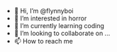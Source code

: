 - 👋 Hi, I’m @flynnyboi
- 👀 I’m interested in horror
- 🌱 I’m currently learning coding
- 💞️ I’m looking to collaborate on ...
- 📫 How to reach me 

<!---
flynnyboi/flynnyboi is a ✨ special ✨ repository because its `README.md` (this file) appears on your GitHub profile.
You can click the Preview link to take a look at your changes.
--->
